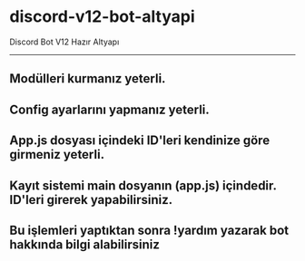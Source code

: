 # discord-v12-bot-altyapi
Discord Bot V12 Hazır Altyapı

---------------------------------------------------------

Modülleri kurmanız yeterli. 
---------------------------------------------------------
Config ayarlarını yapmanız yeterli.
---------------------------------------------------------
App.js dosyası içindeki ID'leri kendinize göre girmeniz yeterli.
---------------------------------------------------------
Kayıt sistemi main dosyanın (app.js) içindedir. ID'leri girerek yapabilirsiniz.
---------------------------------------------------------
Bu işlemleri yaptıktan sonra !yardım yazarak bot hakkında bilgi alabilirsiniz
---------------------------------------------------------
